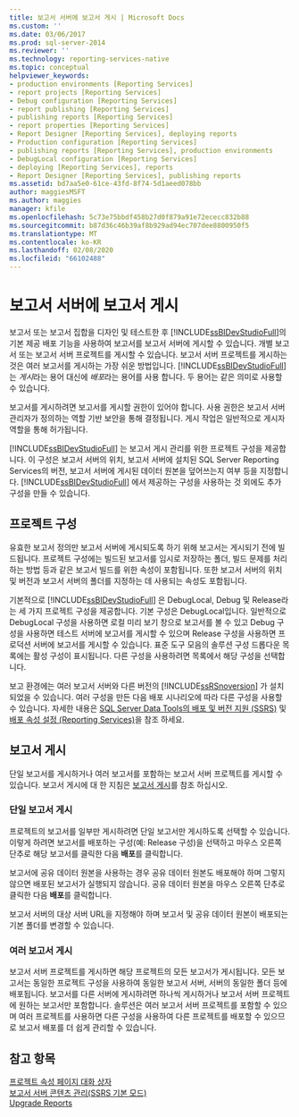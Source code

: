 ```yaml
---
title: 보고서 서버에 보고서 게시 | Microsoft Docs
ms.custom: ''
ms.date: 03/06/2017
ms.prod: sql-server-2014
ms.reviewer: ''
ms.technology: reporting-services-native
ms.topic: conceptual
helpviewer_keywords:
- production environments [Reporting Services]
- report projects [Reporting Services]
- Debug configuration [Reporting Services]
- report publishing [Reporting Services]
- publishing reports [Reporting Services]
- report properties [Reporting Services]
- Report Designer [Reporting Services], deploying reports
- Production configuration [Reporting Services]
- publishing reports [Reporting Services], production environments
- DebugLocal configuration [Reporting Services]
- deploying [Reporting Services], reports
- Report Designer [Reporting Services], publishing reports
ms.assetid: bd7aa5e0-61ce-43fd-8f74-5d1aeed078bb
author: maggiesMSFT
ms.author: maggies
manager: kfile
ms.openlocfilehash: 5c73e75bbdf458b27d0f879a91e72ececc832b88
ms.sourcegitcommit: b87d36c46b39af8b929ad94ec707dee8800950f5
ms.translationtype: MT
ms.contentlocale: ko-KR
ms.lasthandoff: 02/08/2020
ms.locfileid: "66102488"
---
```

# <a name="publishing-reports-to-a-report-server"></a>보고서 서버에 보고서 게시
  보고서 또는 보고서 집합을 디자인 및 테스트한 후 [!INCLUDE[ssBIDevStudioFull](../../includes/ssbidevstudiofull-md.md)]의 기본 제공 배포 기능을 사용하여 보고서를 보고서 서버에 게시할 수 있습니다. 개별 보고서 또는 보고서 서버 프로젝트를 게시할 수 있습니다. 보고서 서버 프로젝트를 게시하는 것은 여러 보고서를 게시하는 가장 쉬운 방법입니다. [!INCLUDE[ssBIDevStudioFull](../../includes/ssbidevstudiofull-md.md)]는 *게시*라는 용어 대신에 *배포*라는 용어를 사용 합니다. 두 용어는 같은 의미로 사용할 수 있습니다.  
  
 보고서를 게시하려면 보고서를 게시할 권한이 있어야 합니다. 사용 권한은 보고서 서버 관리자가 정의하는 역할 기반 보안을 통해 결정됩니다. 게시 작업은 일반적으로 게시자 역할을 통해 허가됩니다.  
  
 
  [!INCLUDE[ssBIDevStudioFull](../../includes/ssbidevstudiofull-md.md)] 는 보고서 게시 관리를 위한 프로젝트 구성을 제공합니다. 이 구성은 보고서 서버의 위치, 보고서 서버에 설치된 SQL Server Reporting Services의 버전, 보고서 서버에 게시된 데이터 원본을 덮어쓰는지 여부 등을 지정합니다. 
  [!INCLUDE[ssBIDevStudioFull](../../includes/ssbidevstudiofull-md.md)] 에서 제공하는 구성을 사용하는 것 외에도 추가 구성을 만들 수 있습니다.  
  
## <a name="project-configurations"></a>프로젝트 구성  
 유효한 보고서 정의만 보고서 서버에 게시되도록 하기 위해 보고서는 게시되기 전에 빌드됩니다. 프로젝트 구성에는 빌드된 보고서를 임시로 저장하는 폴더, 빌드 문제를 처리하는 방법 등과 같은 보고서 빌드를 위한 속성이 포함됩니다. 또한 보고서 서버의 위치 및 버전과 보고서 서버의 폴더를 지정하는 데 사용되는 속성도 포함됩니다.  
  
 기본적으로 [!INCLUDE[ssBIDevStudioFull](../../includes/ssbidevstudiofull-md.md)] 은 DebugLocal, Debug 및 Release라는 세 가지 프로젝트 구성을 제공합니다. 기본 구성은 DebugLocal입니다. 일반적으로 DebugLocal 구성을 사용하면 로컬 미리 보기 창으로 보고서를 볼 수 있고 Debug 구성을 사용하면 테스트 서버에 보고서를 게시할 수 있으며 Release 구성을 사용하면 프로덕션 서버에 보고서를 게시할 수 있습니다. 표준 도구 모음의 솔루션 구성 드롭다운 목록에는 활성 구성이 표시됩니다. 다른 구성을 사용하려면 목록에서 해당 구성을 선택합니다.  
  
 보고 환경에는 여러 보고서 서버와 다른 버전의 [!INCLUDE[ssRSnoversion](../../includes/ssrsnoversion-md.md)] 가 설치되었을 수 있습니다. 여러 구성을 만든 다음 배포 시나리오에 따라 다른 구성을 사용할 수 있습니다. 자세한 내용은 [SQL Server Data Tools의 배포 및 버전 지원 &#40;SSRS&#41;](../tools/deployment-and-version-support-in-sql-server-data-tools-ssrs.md) 및 [배포 속성 설정 &#40;Reporting Services&#41;](../tools/set-deployment-properties-reporting-services.md)을 참조 하세요.  
  
## <a name="publishing-reports"></a>보고서 게시  
 단일 보고서를 게시하거나 여러 보고서를 포함하는 보고서 서버 프로젝트를 게시할 수 있습니다. 보고서 게시에 대 한 지침은 [보고서 게시](../publish-reports.md)를 참조 하십시오.  
  
### <a name="publishing-a-single-report"></a>단일 보고서 게시  
 프로젝트의 보고서를 일부만 게시하려면 단일 보고서만 게시하도록 선택할 수 있습니다. 이렇게 하려면 보고서를 배포하는 구성(예: Release 구성)을 선택하고 마우스 오른쪽 단추로 해당 보고서를 클릭한 다음 **배포**를 클릭합니다.  
  
 보고서에 공유 데이터 원본을 사용하는 경우 공유 데이터 원본도 배포해야 하며 그렇지 않으면 배포된 보고서가 실행되지 않습니다. 공유 데이터 원본을 마우스 오른쪽 단추로 클릭한 다음 **배포**를 클릭합니다.  
  
 보고서 서버의 대상 서버 URL을 지정해야 하며 보고서 및 공유 데이터 원본이 배포되는 기본 폴더를 변경할 수 있습니다.  
  
### <a name="publishing-multiple-reports"></a>여러 보고서 게시  
 보고서 서버 프로젝트를 게시하면 해당 프로젝트의 모든 보고서가 게시됩니다. 모든 보고서는 동일한 프로젝트 구성을 사용하여 동일한 보고서 서버, 서버의 동일한 폴더 등에 배포됩니다. 보고서를 다른 서버에 게시하려면 하나씩 게시하거나 보고서 서버 프로젝트에 원하는 보고서만 포함합니다. 솔루션은 여러 보고서 서버 프로젝트를 포함할 수 있으며 여러 프로젝트를 사용하면 다른 구성을 사용하여 다른 프로젝트를 배포할 수 있으므로 보고서 배포를 더 쉽게 관리할 수 있습니다.  
  
## <a name="see-also"></a>참고 항목  
 [프로젝트 속성 페이지 대화 상자](../tools/project-property-pages-dialog-box.md)   
 [보고서 서버 콘텐츠 관리&#40;SSRS 기본 모드&#41;](../report-server/report-server-content-management-ssrs-native-mode.md)   
 [Upgrade Reports](../install-windows/upgrade-reports.md)  
  
  
